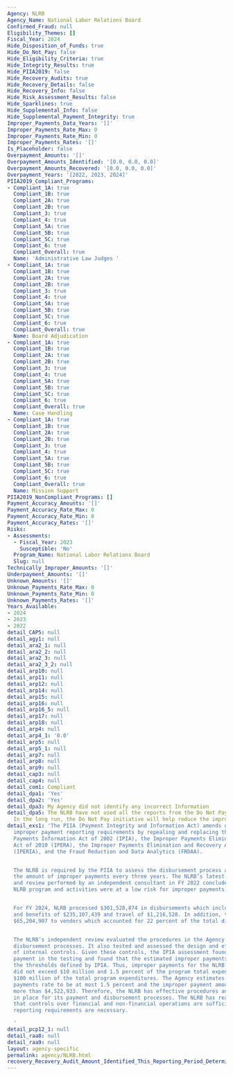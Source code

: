 ```yaml
---
Agency: NLRB
Agency_Name: National Labor Relations Board
Confirmed_Fraud: null
Eligibility_Themes: []
Fiscal_Year: 2024
Hide_Disposition_of_Funds: true
Hide_Do_Not_Pay: false
Hide_Eligibility_Criteria: true
Hide_Integrity_Results: true
Hide_PIIA2019: false
Hide_Recovery_Audits: true
Hide_Recovery_Details: false
Hide_Recovery_Info: false
Hide_Risk_Assessment_Results: false
Hide_Sparklines: true
Hide_Supplemental_Info: false
Hide_Supplemental_Payment_Integrity: true
Improper_Payments_Data_Years: '[]'
Improper_Payments_Rate_Max: 0
Improper_Payments_Rate_Min: 0
Improper_Payments_Rates: '[]'
Is_Placeholder: false
Overpayment_Amounts: '[]'
Overpayment_Amounts_Identified: '[0.0, 0.0, 0.0]'
Overpayment_Amounts_Recovered: '[0.0, 0.0, 0.0]'
Overpayment_Years: '[2022, 2023, 2024]'
PIIA2019_Compliant_Programs:
- Compliant_1A: true
  Compliant_1B: true
  Compliant_2A: true
  Compliant_2B: true
  Compliant_3: true
  Compliant_4: true
  Compliant_5A: true
  Compliant_5B: true
  Compliant_5C: true
  Compliant_6: true
  Compliant_Overall: true
  Name: 'Administrative Law Judges '
- Compliant_1A: true
  Compliant_1B: true
  Compliant_2A: true
  Compliant_2B: true
  Compliant_3: true
  Compliant_4: true
  Compliant_5A: true
  Compliant_5B: true
  Compliant_5C: true
  Compliant_6: true
  Compliant_Overall: true
  Name: Board Adjudication
- Compliant_1A: true
  Compliant_1B: true
  Compliant_2A: true
  Compliant_2B: true
  Compliant_3: true
  Compliant_4: true
  Compliant_5A: true
  Compliant_5B: true
  Compliant_5C: true
  Compliant_6: true
  Compliant_Overall: true
  Name: Case Handling
- Compliant_1A: true
  Compliant_1B: true
  Compliant_2A: true
  Compliant_2B: true
  Compliant_3: true
  Compliant_4: true
  Compliant_5A: true
  Compliant_5B: true
  Compliant_5C: true
  Compliant_6: true
  Compliant_Overall: true
  Name: Mission Support
PIIA2019_NonCompliant_Programs: []
Payment_Accuracy_Amounts: '[]'
Payment_Accuracy_Rate_Max: 0
Payment_Accuracy_Rate_Min: 0
Payment_Accuracy_Rates: '[]'
Risks:
- Assessments:
  - Fiscal_Year: 2023
    Susceptible: 'No'
  Program_Name: National Labor Relations Board
  Slug: null
Technically_Improper_Amounts: '[]'
Underpayment_Amounts: '[]'
Unknown_Amounts: '[]'
Unknown_Payments_Rate_Max: 0
Unknown_Payments_Rate_Min: 0
Unknown_Payments_Rates: '[]'
Years_Available:
- 2024
- 2023
- 2022
detail_CAP5: null
detail_agy1: null
detail_ara2_1: null
detail_ara2_2: null
detail_ara2_3: null
detail_ara2_3_2: null
detail_arp10: null
detail_arp11: null
detail_arp12: null
detail_arp14: null
detail_arp15: null
detail_arp16: null
detail_arp16_5: null
detail_arp17: null
detail_arp18: null
detail_arp4: null
detail_arp4_1: '0.0'
detail_arp5: null
detail_arp5_1: null
detail_arp7: null
detail_arp8: null
detail_arp9: null
detail_cap3: null
detail_cap4: null
detail_com1: Compliant
detail_dpa1: 'Yes'
detail_dpa2: 'Yes'
detail_dpa3: My Agency did not identify any incorrect Information
detail_dpa5: The NLRB have not used all the reports from the Do Not Pay Initiative.
  In the long run, the Do Not Pay initiative will help reduce the improper payments.
detail_exs1: 'The PIIA (Payment Integrity and Information Act) amends government-wide
  improper payment reporting requirements by repealing and replacing the Improper
  Payments Information Act of 2002 (IPIA), the Improper Payments Elimination and Recovery
  Act of 2010 (IPERA), the Improper Payments Elimination and Recovery Act of 2012
  (IPERIA), and the Fraud Reduction and Data Analytics (FRDAA).


  The NLRB is required by the PIIA to assess the disbursement process and estimate
  the amount of improper payments every three years. The NLRB’s latest IPIA assessment
  and review performed by an independent consultant in FY 2022 concluded that the
  NLRB program and activities were at a low risk for improper payments.


  For FY 2024, NLRB processed $301,528,874 in disbursements which included payroll
  and benefits of $235,107,439 and travel of $1,216,528. In addition, the NLRB paid
  $65,204,907 to vendors which accounted for 22 percent of the total disbursements.


  The NLRB’s independent review evaluated the procedures in the Agency’s payment and
  disbursement processes. It also tested and assessed the design and effectiveness
  of internal controls. Given these controls, the IPIA assessment found no improper
  payment in the testing and found that the estimated improper payments to be within
  the thresholds defined by IPIA. Thus, improper payments for the NLRB’s programs
  did not exceed $10 million and 1.5 percent of the program total expenditures or
  $100 million of the total program expenditures. The Agency estimates the improper
  payments rate to be at most 1.5 percent and the improper payment amount to be no
  more than $4,522,933. Therefore, the NLRB has effective procedures and controls
  in place for its payment and disbursement processes. The NLRB has reasonable assurance
  that controls over financial and non-financial operations are sufficient. No additional
  reporting requirements are necessary.

  '
detail_pcp12_1: null
detail_raa8: null
detail_raa9: null
layout: agency-specific
permalink: agency/NLRB.html
recovery_Recovery_Audit_Amount_Identified_This_Reporting_Period_Determined_Not_Collectable_Rate: 0.0
---
```

